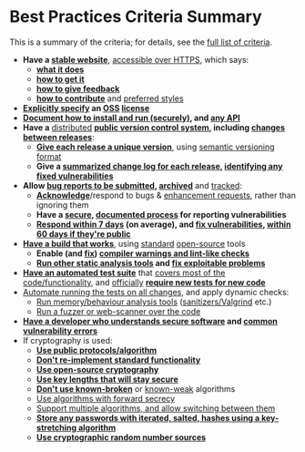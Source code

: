 # Best Practices Criteria Summary

This is a summary of the criteria; for details, see the
[full list of criteria](criteria.md).

- **Have a [stable website](criteria.md#project_homepage_url)**,
  [accessible over HTTPS](project_homepage_https), which says:
  - **[what it does](criteria.md#description_sufficient)**
  - **[how to get it](criteria.md#interact)**
  - **[how to give feedback](criteria.md#interact)**
  - **[how to contribute](criteria.md#contribution)** and
    [preferred styles](criteria.md#contribution_criteria)
- **[Explicitly specify](criteria.md#license_location) an
  [OSS](criteria.md#oss_license) [license](criteria.md#oss_license_osi)**
- **[Document how to install and run (securely)](criteria.md#documentation_basics),
  and [any API](criteria.md#documentation_interface)**
- **Have a** [distributed](criteria.md#repo_distributed)
  **[public version control system](criteria.md#repo_url),
  including [changes between releases](criteria.md#repo_interim)**:
  - **[Give each release a unique version](criteria.md#version_unique)**, using
    [semantic versioning format](criteria.md#version_semver)
  - **Give a [summarized change log for each release](criteria.md#changelog),
    [identifying any fixed vulnerabilities](criteria.md#changelog_vulns)**
- **Allow [bug reports to be submitted](criteria.md#report_process),
  [archived](criteria.md#report_archive)** and
  [tracked](criteria.md#report_tracker):
  - **[Acknowledge](criteria.md#report_responses)**/respond to bugs &
    [enhancement requests](criteria.md#enhancement_responses), rather than
    ignoring them
  - **Have a [secure](criteria.md#vulnerability_report_private),
    [documented process](criteria.md#vulnerability_report_process) for
    reporting vulnerabilities**
  - **[Respond within 7 days](criteria.md#vulnerability_report_response)
    (on average), and [fix vulnerabilities](criteria.md#vulnerabilities_critical_fixed),
    [within 60 days if they're public](criteria.md#vulnerabilities_fixed_60_days)**
- **[Have a build that works](criteria.md#build)**, using
  [standard](criteria.md#build_common_tools)
  [open-source](criteria.md#build_oss_tools) tools
  - **Enable (and [fix](criteria.md#warnings_fixed))
    [compiler warnings and lint-like checks](criteria.md#warnings)**
  - **[Run other static analysis tools](criteria.md#static_analysis) and
    [fix exploitable problems](criteria.md#static_analysis_fixed)**
- **[Have an automated test suite](criteria.md#test)** that
  [covers most of the code/functionality](criteria.md#test_most), and
  [officially](criteria.md#tests_documented_added)
  **[require new tests for new code](criteria.md#test_policy)**
- [Automate running the tests on all changes](criteria.md#test_continuous_integration),
  and apply dynamic checks:
  - [Run memory/behaviour analysis tools](criteria.md#dynamic_analysis)
    ([sanitizers/Valgrind](criteria.md#dynamic_analysis_unsafe) etc.)
  - [Run a fuzzer or web-scanner over the code](criteria.md#dynamic_analysis)
- **[Have a developer who understands secure software](criteria.md#know_secure_design)
  and [common vulnerability errors](criteria.md#know_common_errors)**
- If cryptography is used:
  - **[Use public protocols/algorithm](criteria.md#crypto_published)**
  - **[Don't re-implement standard functionality](criteria.md#crypto_call)**
  - **[Use open-source cryptography](criteria.md#crypto_oss)**
  - **[Use key lengths that will stay secure](criteria.md#crypto_keylength)**
  - **[Don't use known-broken](criteria.md#crypto_working)** or
    [known-weak](criteria.md#crypto_weaknesses) algorithms
  - [Use algorithms with forward secrecy](criteria.md#crypto_pfs)
  - [Support multiple algorithms, and allow switching between them](criteria.md#crypto_alternatives)
  - **[Store any passwords with iterated, salted, hashes using a key-stretching algorithm](criteria.md#crypto_password_storage)**
  - **[Use cryptographic random number sources](criteria.md#crypto_random)**
